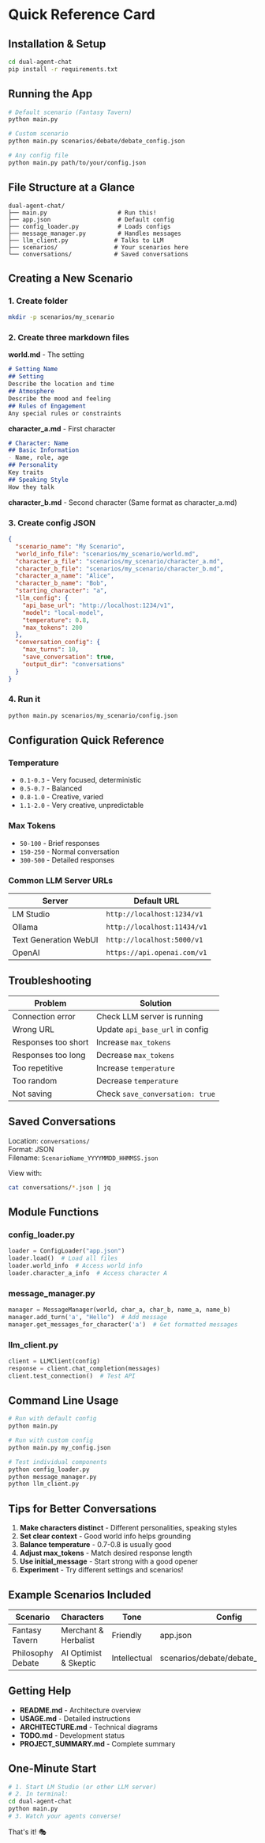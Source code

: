 # Quick Reference Card

## Installation & Setup

```bash
cd dual-agent-chat
pip install -r requirements.txt
```

## Running the App

```bash
# Default scenario (Fantasy Tavern)
python main.py

# Custom scenario
python main.py scenarios/debate/debate_config.json

# Any config file
python main.py path/to/your/config.json
```

## File Structure at a Glance

```
dual-agent-chat/
├── main.py                    # Run this!
├── app.json                   # Default config
├── config_loader.py           # Loads configs
├── message_manager.py         # Handles messages
├── llm_client.py             # Talks to LLM
├── scenarios/                # Your scenarios here
└── conversations/            # Saved conversations
```

## Creating a New Scenario

### 1. Create folder
```bash
mkdir -p scenarios/my_scenario
```

### 2. Create three markdown files

**world.md** - The setting
```markdown
# Setting Name
## Setting
Describe the location and time
## Atmosphere
Describe the mood and feeling
## Rules of Engagement
Any special rules or constraints
```

**character_a.md** - First character
```markdown
# Character: Name
## Basic Information
- Name, role, age
## Personality
Key traits
## Speaking Style
How they talk
```

**character_b.md** - Second character
(Same format as character_a.md)

### 3. Create config JSON

```json
{
  "scenario_name": "My Scenario",
  "world_info_file": "scenarios/my_scenario/world.md",
  "character_a_file": "scenarios/my_scenario/character_a.md",
  "character_b_file": "scenarios/my_scenario/character_b.md",
  "character_a_name": "Alice",
  "character_b_name": "Bob",
  "starting_character": "a",
  "llm_config": {
    "api_base_url": "http://localhost:1234/v1",
    "model": "local-model",
    "temperature": 0.8,
    "max_tokens": 200
  },
  "conversation_config": {
    "max_turns": 10,
    "save_conversation": true,
    "output_dir": "conversations"
  }
}
```

### 4. Run it
```bash
python main.py scenarios/my_scenario/config.json
```

## Configuration Quick Reference

### Temperature
- `0.1-0.3` - Very focused, deterministic
- `0.5-0.7` - Balanced
- `0.8-1.0` - Creative, varied
- `1.1-2.0` - Very creative, unpredictable

### Max Tokens
- `50-100` - Brief responses
- `150-250` - Normal conversation
- `300-500` - Detailed responses

### Common LLM Server URLs

| Server | Default URL |
|--------|-------------|
| LM Studio | `http://localhost:1234/v1` |
| Ollama | `http://localhost:11434/v1` |
| Text Generation WebUI | `http://localhost:5000/v1` |
| OpenAI | `https://api.openai.com/v1` |

## Troubleshooting

| Problem | Solution |
|---------|----------|
| Connection error | Check LLM server is running |
| Wrong URL | Update `api_base_url` in config |
| Responses too short | Increase `max_tokens` |
| Responses too long | Decrease `max_tokens` |
| Too repetitive | Increase `temperature` |
| Too random | Decrease `temperature` |
| Not saving | Check `save_conversation: true` |

## Saved Conversations

Location: `conversations/`  
Format: JSON  
Filename: `ScenarioName_YYYYMMDD_HHMMSS.json`

View with:
```bash
cat conversations/*.json | jq
```

## Module Functions

### config_loader.py
```python
loader = ConfigLoader("app.json")
loader.load()  # Load all files
loader.world_info  # Access world info
loader.character_a_info  # Access character A
```

### message_manager.py
```python
manager = MessageManager(world, char_a, char_b, name_a, name_b)
manager.add_turn('a', "Hello")  # Add message
manager.get_messages_for_character('a')  # Get formatted messages
```

### llm_client.py
```python
client = LLMClient(config)
response = client.chat_completion(messages)
client.test_connection()  # Test API
```

## Command Line Usage

```bash
# Run with default config
python main.py

# Run with custom config
python main.py my_config.json

# Test individual components
python config_loader.py
python message_manager.py
python llm_client.py
```

## Tips for Better Conversations

1. **Make characters distinct** - Different personalities, speaking styles
2. **Set clear context** - Good world info helps grounding
3. **Balance temperature** - 0.7-0.8 is usually good
4. **Adjust max_tokens** - Match desired response length
5. **Use initial_message** - Start strong with a good opener
6. **Experiment** - Try different settings and scenarios!

## Example Scenarios Included

| Scenario | Characters | Tone | Config |
|----------|-----------|------|--------|
| Fantasy Tavern | Merchant & Herbalist | Friendly | app.json |
| Philosophy Debate | AI Optimist & Skeptic | Intellectual | scenarios/debate/debate_config.json |

## Getting Help

- **README.md** - Architecture overview
- **USAGE.md** - Detailed instructions
- **ARCHITECTURE.md** - Technical diagrams
- **TODO.md** - Development status
- **PROJECT_SUMMARY.md** - Complete summary

## One-Minute Start

```bash
# 1. Start LM Studio (or other LLM server)
# 2. In terminal:
cd dual-agent-chat
python main.py
# 3. Watch your agents converse!
```

That's it! 🎭
